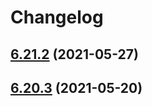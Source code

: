 # Changelog

## [6.21.2](https://github.com/wheelroom/wheelroom/compare/6.21.1...6.21.2) (2021-05-27)



## [6.20.3](https://github.com/wheelroom/wheelroom/compare/6.20.2...6.20.3) (2021-05-20)

